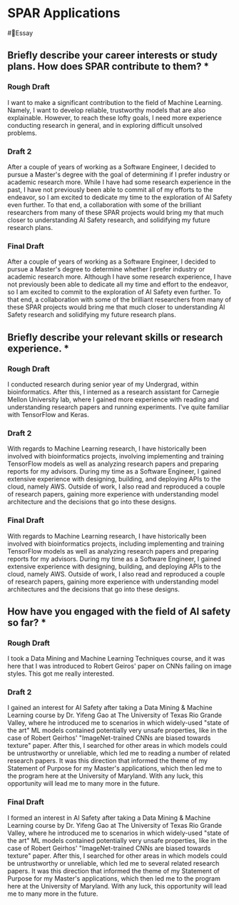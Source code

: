 # SPAR Applications
#📝Essay

## Briefly describe your career interests or study plans. How does SPAR contribute to them? *

### Rough Draft

I want to make a significant contribution to the field of Machine Learning. Namely, I want to develop reliable, trustworthy models that are also explainable. However, to reach these lofty goals, I need more experience conducting research in general, and in exploring difficult unsolved problems.

### Draft 2

After a couple of years of working as a Software Engineer, I decided to pursue a Master's degree with the goal of determining if I prefer industry or academic research more. While I have had some research experience in the past, I have not previously been able to commit all of my efforts to the endeavor, so I am excited to dedicate my time to the exploration of AI Safety even further. To that end, a collaboration with some of the brilliant researchers from many of these SPAR projects would bring my that much closer to understanding AI Safety research, and solidifying my future research plans.

### Final Draft

After a couple of years of working as a Software Engineer, I decided to pursue a Master's degree to determine whether I prefer industry or academic research more. Although I have some research experience, I have not previously been able to dedicate all my time and effort to the endeavor, so I am excited to commit to the exploration of AI Safety even further. To that end, a collaboration with some of the brilliant researchers from many of these SPAR projects would bring me that much closer to understanding AI Safety research and solidifying my future research plans.

## Briefly describe your relevant skills or research experience. *

### Rough Draft

I conducted research during senior year of my Undergrad, within bioinformatics. After this, I interned as a research assistant for Carnegie Mellon University lab, where I gained more experience with reading and understanding research papers and running experiments. I've quite familiar with TensorFlow and Keras.

### Draft 2

With regards to Machine Learning research, I have historically been involved with bioinformatics projects, involving implementing and training TensorFlow models as well as analyzing research papers and preparing reports for my advisors. During my time as a Software Engineer, I gained extensive experience with designing, building, and deploying APIs to the cloud, namely AWS. Outside of work, I also read and reproduced a couple of research papers, gaining more experience with understanding model architecture and the decisions that go into these designs.

### Final Draft

With regards to Machine Learning research, I have historically been involved with bioinformatics projects, including implementing and training TensorFlow models as well as analyzing research papers and preparing reports for my advisors. During my time as a Software Engineer, I gained extensive experience with designing, building, and deploying APIs to the cloud, namely AWS. Outside of work, I also read and reproduced a couple of research papers, gaining more experience with understanding model architectures and the decisions that go into these designs.

## How have you engaged with the field of AI safety so far? *

### Rough Draft

I took a Data Mining and Machine Learning Techniques course, and it was here that I was introduced to Robert Geiros' paper on CNNs failing on image styles. This got me really interested.

### Draft 2

I gained an interest for AI Safety after taking a Data Mining & Machine Learning course by Dr. Yifeng Gao at The University of Texas Rio Grande Valley, where he introduced me to scenarios in which widely-used "state of the art" ML models contained potentially very unsafe properties, like in the case of Robert Geirhos' "ImageNet-trained CNNs are biased towards texture" paper. After this, I searched for other areas in which models could be untrustworthy or unreliable, which led me to reading a number of related research papers. It was this direction that informed the theme of my Statement of Purpose for my Master's applications, which then led me to the program here at the University of Maryland. With any luck, this opportunity will lead me to many more in the future.

### Final Draft

I formed an interest in AI Safety after taking a Data Mining & Machine Learning course by Dr. Yifeng Gao at The University of Texas Rio Grande Valley, where he introduced me to scenarios in which widely-used "state of the art" ML models contained potentially very unsafe properties, like in the case of Robert Geirhos' "ImageNet-trained CNNs are biased towards texture" paper. After this, I searched for other areas in which models could be untrustworthy or unreliable, which led me to several related research papers. It was this direction that informed the theme of my Statement of Purpose for my Master's applications, which then led me to the program here at the University of Maryland. With any luck, this opportunity will lead me to many more in the future.

